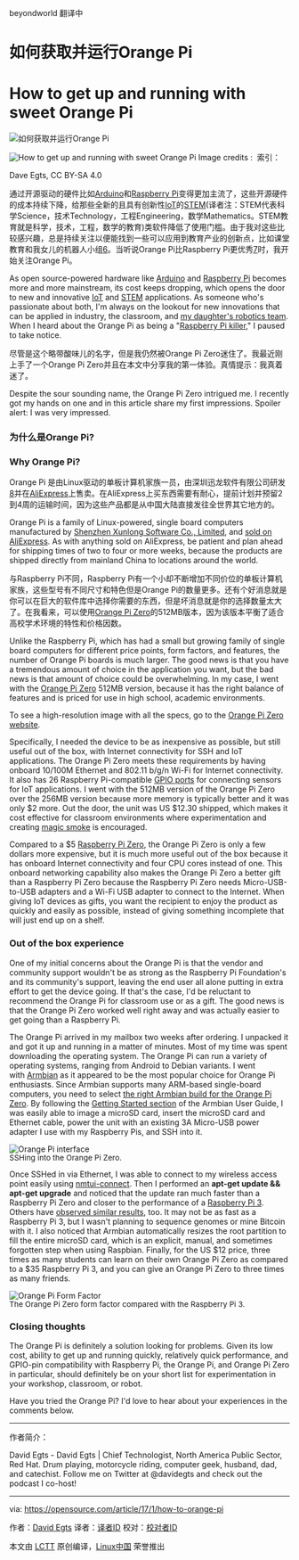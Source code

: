 
beyondworld 翻译中

如何获取并运行Orange Pi
===========================

How to get up and running with sweet Orange Pi
============================================================

 ![如何获取并运行Orange Pi](https://opensource.com/sites/default/files/styles/image-full-size/public/images/life/the_orange_pi_zero.jpg?itok=00T8KODN "How to get up and running with sweet Orange Pi") 

 ![How to get up and running with sweet Orange Pi](https://opensource.com/sites/default/files/styles/image-full-size/public/images/life/the_orange_pi_zero.jpg?itok=00T8KODN "How to get up and running with sweet Orange Pi") 
Image credits : 
索引：

Dave Egts, CC BY-SA 4.0

通过开源驱动的硬件比如[Arduino][2]和[Raspberry Pi][3]变得更加主流了，这些开源硬件的成本持续下降，给那些全新的且具有创新性[IoT][4]的[STEM][5](译者注：STEM代表科学Science，技术Technology，工程Engineering，数学Mathematics。STEM教育就是科学，技术，工程，数学的教育)类软件降低了使用门槛。由于我对这些比较感兴趣，总是持续关注以便能找到一些可以应用到教育产业的创新点，比如课堂教育和我女儿的机器人小组[6]。当听说Orange Pi比Raspberry Pi更优秀[7]时，我开始关注Orange Pi。

As open source-powered hardware like [Arduino][2] and [Raspberry Pi][3] becomes more and more mainstream, its cost keeps dropping, which opens the door to new and innovative [IoT][4] and [STEM][5] applications. As someone who's passionate about both, I'm always on the lookout for new innovations that can be applied in industry, the classroom, and [my daughter's robotics team][6]. When I heard about the Orange Pi as being a "[Raspberry Pi killer][7]," I paused to take notice.

尽管是这个略带酸味儿的名字，但是我仍然被Orange Pi Zero迷住了。我最近刚上手了一个Orange Pi Zero并且在本文中分享我的第一体验。真情提示：我真着迷了。

Despite the sour sounding name, the Orange Pi Zero intrigued me. I recently got my hands on one and in this article share my first impressions. Spoiler alert: I was very impressed.

### 为什么是Orange Pi?

### Why Orange Pi?

Orange Pi 是由Linux驱动的单板计算机家族一员，由深圳迅龙软件有限公司研发[8]并在[AliExpress][9]上售卖。在AliExpress上买东西需要有耐心，提前计划并预留2到4周的运输时间，因为这些产品都是从中国大陆直接发往全世界其它地方的。

Orange Pi is a family of Linux-powered, single board computers manufactured by [Shenzhen Xunlong Software Co., Limited][8], and [sold on AliExpress][9]. As with anything sold on AliExpress, be patient and plan ahead for shipping times of two to four or more weeks, because the products are shipped directly from mainland China to locations around the world.

与Raspberry Pi不同，Raspberry Pi有一个小却不断增加不同价位的单板计算机家族，这些型号有不同尺寸和特色但是Orange Pi的数量更多。还有个好消息就是你可以在巨大的软件库中选择你需要的东西，但是坏消息就是你的选择数量太大了。在我看来，可以使用[Orange Pi Zero][10]的512MB版本，因为该版本平衡了适合高校学术环境的特性和价格因数。

Unlike the Raspberry Pi, which has had a small but growing family of single board computers for different price points, form factors, and features, the number of Orange Pi boards is much larger. The good news is that you have a tremendous amount of choice in the application you want, but the bad news is that amount of choice could be overwhelming. In my case, I went with the [Orange Pi Zero][10] 512MB version, because it has the right balance of features and is priced for use in high school, academic environments.

To see a high-resolution image with all the specs, go to the [Orange Pi Zero website][11].

Specifically, I needed the device to be as inexpensive as possible, but still useful out of the box, with Internet connectivity for SSH and IoT applications. The Orange Pi Zero meets these requirements by having onboard 10/100M Ethernet and 802.11 b/g/n Wi-Fi for Internet connectivity. It also has 26 Raspberry Pi-compatible [GPIO ports][12] for connecting sensors for IoT applications. I went with the 512MB version of the Orange Pi Zero over the 256MB version because more memory is typically better and it was only $2 more. Out the door, the unit was US $12.30 shipped, which makes it cost effective for classroom environments where experimentation and creating [magic smoke][13] is encouraged.

Compared to a $5 [Raspberry Pi Zero][14], the Orange Pi Zero is only a few dollars more expensive, but it is much more useful out of the box because it has onboard Internet connectivity and four CPU cores instead of one. This onboard networking capability also makes the Orange Pi Zero a better gift than a Raspberry Pi Zero because the Raspberry Pi Zero needs Micro-USB-to-USB adapters and a Wi-Fi USB adapter to connect to the Internet. When giving IoT devices as gifts, you want the recipient to enjoy the product as quickly and easily as possible, instead of giving something incomplete that will just end up on a shelf.

### Out of the box experience

One of my initial concerns about the Orange Pi is that the vendor and community support wouldn't be as strong as the Raspberry Pi Foundation's and its community's support, leaving the end user all alone putting in extra effort to get the device going. If that's the case, I'd be reluctant to recommend the Orange Pi for classroom use or as a gift. The good news is that the Orange Pi Zero worked well right away and was actually easier to get going than a Raspberry Pi.

The Orange Pi arrived in my mailbox two weeks after ordering. I unpacked it and got it up and running in a matter of minutes. Most of my time was spent downloading the operating system. The Orange Pi can run a variety of operating systems, ranging from Android to Debian variants. I went with [Armbian][15] as it appeared to be the most popular choice for Orange Pi enthusiasts. Since Armbian supports many ARM-based single-board computers, you need to select [the right Armbian build for the Orange Pi Zero][16]. By following the [Getting Started section][17] of the Armbian User Guide, I was easily able to image a microSD card, insert the microSD card and Ethernet cable, power the unit with an existing 3A Micro-USB power adapter I use with my Raspberry Pis, and SSH into it.

 ![Orange Pi interface](https://opensource.com/sites/default/files/orange_pi_screen_shot.png "Orange Pi interface") 

<sup style="box-sizing: border-box; font-size: 13.5px; line-height: 0; position: relative; vertical-align: baseline; top: -0.5em;">SSHing into the Orange Pi Zero.</sup>

Once SSHed in via Ethernet, I was able to connect to my wireless access point easily using [nmtui-connect][18]. Then I performed an **apt-get update && apt-get upgrade** and noticed that the update ran much faster than a Raspberry Pi Zero and closer to the performance of a [Raspberry Pi 3][19]. Others have [observed similar results][20], too. It may not be as fast as a Raspberry Pi 3, but I wasn't planning to sequence genomes or mine Bitcoin with it. I also noticed that Armbian automatically resizes the root partition to fill the entire microSD card, which is an explicit, manual, and sometimes forgotten step when using Raspbian. Finally, for the US $12 price, three times as many students can learn on their own Orange Pi Zero as compared to a $35 Raspberry Pi 3, and you can give an Orange Pi Zero to three times as many friends.

 ![Orange Pi Form Factor](https://opensource.com/sites/default/files/the_orange_pi_zero_form_factor.jpg "Orange Pi Form Factor") 

<sup style="box-sizing: border-box; font-size: 13.5px; line-height: 0; position: relative; vertical-align: baseline; top: -0.5em;">The Orange Pi Zero form factor compared with the Raspberry Pi 3.</sup>

### Closing thoughts

The Orange Pi is definitely a solution looking for problems. Given its low cost, ability to get up and running quickly, relatively quick performance, and GPIO-pin compatibility with Raspberry Pi, the Orange Pi, and Orange Pi Zero in particular, should definitely be on your short list for experimentation in your workshop, classroom, or robot.

Have you tried the Orange Pi? I'd love to hear about your experiences in the comments below.

--------------------------------------------------------------------------------

作者简介：

David Egts - David Egts | Chief Technologist, North America Public Sector, Red Hat. Drum playing, motorcycle riding, computer geek, husband, dad, and catechist. Follow me on Twitter at @davidegts and check out the podcast I co-host!

--------------------------------------------------------------------------------

via: https://opensource.com/article/17/1/how-to-orange-pi

作者：[David Egts][a]
译者：[译者ID](https://github.com/译者ID)
校对：[校对者ID](https://github.com/校对者ID)

本文由 [LCTT](https://github.com/LCTT/TranslateProject) 原创编译，[Linux中国](https://linux.cn/) 荣誉推出

[a]:https://opensource.com/users/daveegts
[1]:https://opensource.com/article/17/1/how-to-orange-pi?rate=ZJsifrA90bn7TAU6NWgsxdYtRQjRhq5n7NiPZD8876M
[2]:https://en.wikipedia.org/wiki/Arduino
[3]:https://en.wikipedia.org/wiki/Raspberry_Pi
[4]:https://en.wikipedia.org/wiki/Internet_of_things
[5]:https://en.wikipedia.org/wiki/Science,_technology,_engineering,_and_mathematics
[6]:https://opensource.com/education/14/3/fighting-unicorns-robotics-team
[7]:http://sprtechuk.blogspot.com/2015/09/15-computer-orange-pi-pc-is-powerful.html
[8]:http://www.xunlong.tv/
[9]:https://www.aliexpress.com/store/1553371
[10]:http://www.orangepi.org/orangepizero/
[11]:http://www.orangepi.org/orangepizero/
[12]:http://linux-sunxi.org/Xunlong_Orange_Pi_Zero#Expansion_Port
[13]:https://en.wikipedia.org/wiki/Magic_smoke
[14]:https://www.raspberrypi.org/products/pi-zero/
[15]:https://www.armbian.com/
[16]:https://www.armbian.com/orange-pi-zero/
[17]:https://docs.armbian.com/User-Guide_Getting-Started/
[18]:https://access.redhat.com/documentation/en-US/Red_Hat_Enterprise_Linux/7/html/Networking_Guide/sec-Networking_Config_Using_nmtui.html
[19]:https://www.raspberrypi.org/products/raspberry-pi-3-model-b/
[20]:https://openbenchmarking.org/result/1612154-TA-1603058GA04,1612151-MICK-MICKMAK70,1612095-TA-1603058GA97,1612095-TA-1603058GA50
[21]:https://opensource.com/user/24799/feed
[22]:https://opensource.com/article/17/1/how-to-orange-pi#comments
[23]:https://opensource.com/users/daveegts
